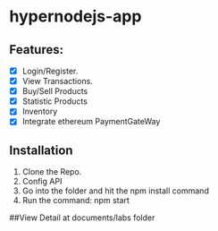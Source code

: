 # hypernodejs-app

## Features:
- [x] Login/Register.
- [x] View Transactions.
- [x] Buy/Sell Products
- [x] Statistic Products
- [x] Inventory
- [x] Integrate ethereum PaymentGateWay

## Installation

1. Clone the Repo.
2. Config API
3. Go into the folder and hit the npm install command
4. Run the command: npm start




##View Detail at documents/labs folder


